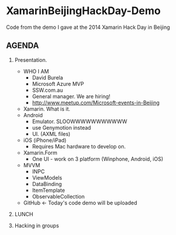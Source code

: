 XamarinBeijingHackDay-Demo
==========================

Code from the demo I gave at the 2014 Xamarin Hack Day in Beijing



AGENDA
-----
1. Presentation.
	* WHO I AM
		* David Burela
		* Microsoft Azure MVP
		* SSW.com.au
		* General manager. We are hiring!
		* http://www.meetup.com/Microsoft-events-in-Beijing
	* Xamarin. What is it.
	* Android
		* Emulator. SLOOWWWWWWWWWWW
		* use Genymotion instead
		* UI. (AXML files)
	* iOS (iPhone/iPad)
		* Requires Mac hardware to develop on.
	* Xamarin.Form
		* One UI - work on 3 platform (Winphone, Android, iOS)
	* MVVM
		* INPC
		* ViewModels
		* DataBinding
		* ItemTemplate
		* ObservableCollection
	* GitHub <- Today's code demo will be uploaded

2. LUNCH
3. Hacking in groups

